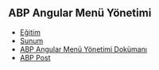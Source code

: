 ## ABP Angular Menü Yönetimi

- [Eğitim](https://www.youtube.com/watch?v=BRMdnp7HFWs&list=PLBEMB-Eql15s3EJwziiMzW4QdFqYjCC34&index=4)
- [Sunum](https://bit.ly/abp-angular-menu-yonetimi)
- [ABP Angular Menü Yönetimi Dokümanı](https://docs.abp.io/en/abp/latest/UI/Angular/Modifying-the-Menu)
- [ABP Post](https://community.abp.io/videos/abp-angular-menu-yonetimi-re6ukxch)
